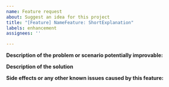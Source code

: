 ```yaml
---
name: Feature request
about: Suggest an idea for this project
title: "[Feature] NameFeature: ShortExplanation"
labels: enhancement
assignees: ''

---
```


**Description of the problem or scenario potentially improvable:**

**Description of the solution**

**Side effects or any other known issues caused by this feature:**
